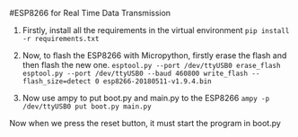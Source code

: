 #ESP8266 for Real Time Data Transmission
1. Firstly, install all the requirements in the virtual environment
   `pip install -r requirements.txt`

2. Now, to flash the ESP8266 with Micropython, firstly erase the flash and then flash the new one.
   `esptool.py --port /dev/ttyUSB0 erase_flash`
   `esptool.py --port /dev/ttyUSB0 --baud 460800 write_flash --flash_size=detect 0 esp8266-20180511-v1.9.4.bin`

3. Now use ampy to put boot.py and main.py to the ESP8266
   `ampy -p /dev/ttyUSB0 put boot.py main.py`

Now when we press the reset button, it must start the program in boot.py